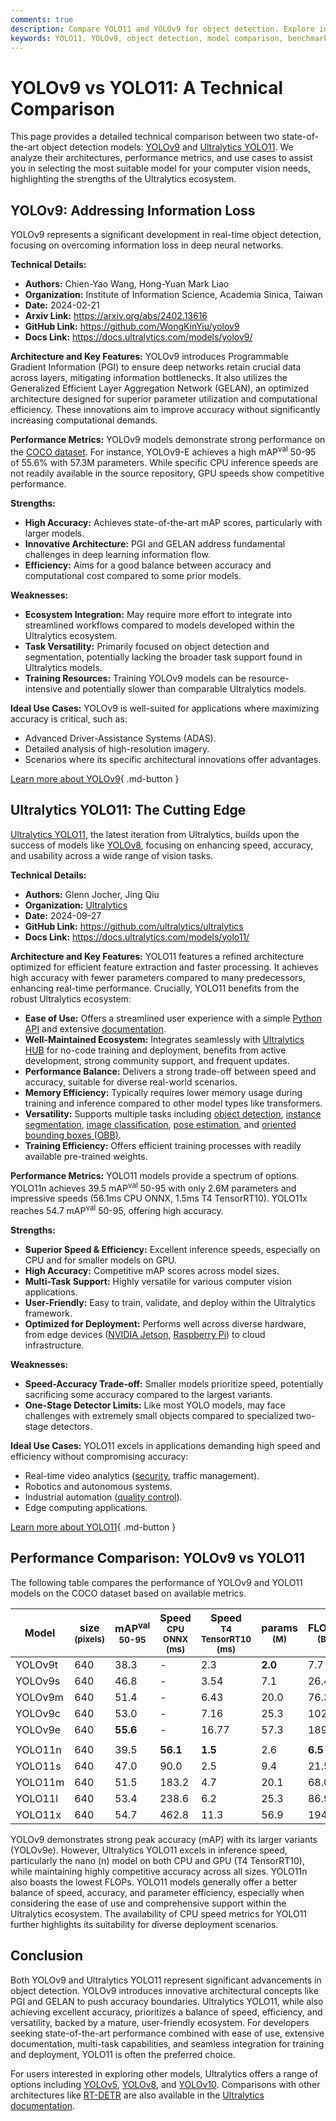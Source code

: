 ```yaml
---
comments: true
description: Compare YOLO11 and YOLOv9 for object detection. Explore innovations, benchmarks, and use cases to select the best model for your tasks.
keywords: YOLO11, YOLOv9, object detection, model comparison, benchmarks, Ultralytics, real-time processing, machine learning, computer vision
---
```


# YOLOv9 vs YOLO11: A Technical Comparison

This page provides a detailed technical comparison between two state-of-the-art object detection models: [YOLOv9](https://docs.ultralytics.com/models/yolov9/) and [Ultralytics YOLO11](https://docs.ultralytics.com/models/yolo11/). We analyze their architectures, performance metrics, and use cases to assist you in selecting the most suitable model for your computer vision needs, highlighting the strengths of the Ultralytics ecosystem.

<script async src="https://cdn.jsdelivr.net/npm/chart.js"></script>
<script defer src="../../javascript/benchmark.js"></script>

<canvas id="modelComparisonChart" width="1024" height="400" active-models='["YOLOv9", "YOLO11"]'></canvas>

## YOLOv9: Addressing Information Loss

YOLOv9 represents a significant development in real-time object detection, focusing on overcoming information loss in deep neural networks.

**Technical Details:**

- **Authors:** Chien-Yao Wang, Hong-Yuan Mark Liao
- **Organization:** Institute of Information Science, Academia Sinica, Taiwan
- **Date:** 2024-02-21
- **Arxiv Link:** <https://arxiv.org/abs/2402.13616>
- **GitHub Link:** <https://github.com/WongKinYiu/yolov9>
- **Docs Link:** <https://docs.ultralytics.com/models/yolov9/>

**Architecture and Key Features:**
YOLOv9 introduces Programmable Gradient Information (PGI) to ensure deep networks retain crucial data across layers, mitigating information bottlenecks. It also utilizes the Generalized Efficient Layer Aggregation Network (GELAN), an optimized architecture designed for superior parameter utilization and computational efficiency. These innovations aim to improve accuracy without significantly increasing computational demands.

**Performance Metrics:**
YOLOv9 models demonstrate strong performance on the [COCO dataset](https://docs.ultralytics.com/datasets/detect/coco/). For instance, YOLOv9-E achieves a high mAP<sup>val</sup> 50-95 of 55.6% with 57.3M parameters. While specific CPU inference speeds are not readily available in the source repository, GPU speeds show competitive performance.

**Strengths:**

- **High Accuracy:** Achieves state-of-the-art mAP scores, particularly with larger models.
- **Innovative Architecture:** PGI and GELAN address fundamental challenges in deep learning information flow.
- **Efficiency:** Aims for a good balance between accuracy and computational cost compared to some prior models.

**Weaknesses:**

- **Ecosystem Integration:** May require more effort to integrate into streamlined workflows compared to models developed within the Ultralytics ecosystem.
- **Task Versatility:** Primarily focused on object detection and segmentation, potentially lacking the broader task support found in Ultralytics models.
- **Training Resources:** Training YOLOv9 models can be resource-intensive and potentially slower than comparable Ultralytics models.

**Ideal Use Cases:**
YOLOv9 is well-suited for applications where maximizing accuracy is critical, such as:

- Advanced Driver-Assistance Systems (ADAS).
- Detailed analysis of high-resolution imagery.
- Scenarios where its specific architectural innovations offer advantages.

[Learn more about YOLOv9](https://docs.ultralytics.com/models/yolov9/){ .md-button }

## Ultralytics YOLO11: The Cutting Edge

[Ultralytics YOLO11](https://docs.ultralytics.com/models/yolo11/), the latest iteration from Ultralytics, builds upon the success of models like [YOLOv8](https://docs.ultralytics.com/models/yolov8/), focusing on enhancing speed, accuracy, and usability across a wide range of vision tasks.

**Technical Details:**

- **Authors:** Glenn Jocher, Jing Qiu
- **Organization:** [Ultralytics](https://www.ultralytics.com/)
- **Date:** 2024-09-27
- **GitHub Link:** <https://github.com/ultralytics/ultralytics>
- **Docs Link:** <https://docs.ultralytics.com/models/yolo11/>

**Architecture and Key Features:**
YOLO11 features a refined architecture optimized for efficient feature extraction and faster processing. It achieves high accuracy with fewer parameters compared to many predecessors, enhancing real-time performance. Crucially, YOLO11 benefits from the robust Ultralytics ecosystem:

- **Ease of Use:** Offers a streamlined user experience with a simple [Python API](https://docs.ultralytics.com/usage/python/) and extensive [documentation](https://docs.ultralytics.com/models/yolo11/).
- **Well-Maintained Ecosystem:** Integrates seamlessly with [Ultralytics HUB](https://www.ultralytics.com/hub) for no-code training and deployment, benefits from active development, strong community support, and frequent updates.
- **Performance Balance:** Delivers a strong trade-off between speed and accuracy, suitable for diverse real-world scenarios.
- **Memory Efficiency:** Typically requires lower memory usage during training and inference compared to other model types like transformers.
- **Versatility:** Supports multiple tasks including [object detection](https://docs.ultralytics.com/tasks/detect/), [instance segmentation](https://docs.ultralytics.com/tasks/segment/), [image classification](https://docs.ultralytics.com/tasks/classify/), [pose estimation](https://docs.ultralytics.com/tasks/pose/), and [oriented bounding boxes (OBB)](https://docs.ultralytics.com/tasks/obb/).
- **Training Efficiency:** Offers efficient training processes with readily available pre-trained weights.

**Performance Metrics:**
YOLO11 models provide a spectrum of options. YOLO11n achieves 39.5 mAP<sup>val</sup> 50-95 with only 2.6M parameters and impressive speeds (56.1ms CPU ONNX, 1.5ms T4 TensorRT10). YOLO11x reaches 54.7 mAP<sup>val</sup> 50-95, offering high accuracy.

**Strengths:**

- **Superior Speed & Efficiency:** Excellent inference speeds, especially on CPU and for smaller models on GPU.
- **High Accuracy:** Competitive mAP scores across model sizes.
- **Multi-Task Support:** Highly versatile for various computer vision applications.
- **User-Friendly:** Easy to train, validate, and deploy within the Ultralytics framework.
- **Optimized for Deployment:** Performs well across diverse hardware, from edge devices ([NVIDIA Jetson](https://docs.ultralytics.com/guides/nvidia-jetson/), [Raspberry Pi](https://docs.ultralytics.com/guides/raspberry-pi/)) to cloud infrastructure.

**Weaknesses:**

- **Speed-Accuracy Trade-off:** Smaller models prioritize speed, potentially sacrificing some accuracy compared to the largest variants.
- **One-Stage Detector Limits:** Like most YOLO models, may face challenges with extremely small objects compared to specialized two-stage detectors.

**Ideal Use Cases:**
YOLO11 excels in applications demanding high speed and efficiency without compromising accuracy:

- Real-time video analytics ([security](https://www.ultralytics.com/blog/security-alarm-system-projects-with-ultralytics-yolov8), traffic management).
- Robotics and autonomous systems.
- Industrial automation ([quality control](https://www.ultralytics.com/solutions/ai-in-manufacturing)).
- Edge computing applications.

[Learn more about YOLO11](https://docs.ultralytics.com/models/yolo11/){ .md-button }

## Performance Comparison: YOLOv9 vs YOLO11

The following table compares the performance of YOLOv9 and YOLO11 models on the COCO dataset based on available metrics.

| Model   | size<br><sup>(pixels) | mAP<sup>val<br>50-95 | Speed<br><sup>CPU ONNX<br>(ms) | Speed<br><sup>T4 TensorRT10<br>(ms) | params<br><sup>(M) | FLOPs<br><sup>(B) |
| ------- | --------------------- | -------------------- | ------------------------------ | ----------------------------------- | ------------------ | ----------------- |
| YOLOv9t | 640                   | 38.3                 | -                              | 2.3                                 | **2.0**            | 7.7               |
| YOLOv9s | 640                   | 46.8                 | -                              | 3.54                                | 7.1                | 26.4              |
| YOLOv9m | 640                   | 51.4                 | -                              | 6.43                                | 20.0               | 76.3              |
| YOLOv9c | 640                   | 53.0                 | -                              | 7.16                                | 25.3               | 102.1             |
| YOLOv9e | 640                   | **55.6**             | -                              | 16.77                               | 57.3               | 189.0             |
|         |                       |                      |                                |                                     |                    |                   |
| YOLO11n | 640                   | 39.5                 | **56.1**                       | **1.5**                             | 2.6                | **6.5**           |
| YOLO11s | 640                   | 47.0                 | 90.0                           | 2.5                                 | 9.4                | 21.5              |
| YOLO11m | 640                   | 51.5                 | 183.2                          | 4.7                                 | 20.1               | 68.0              |
| YOLO11l | 640                   | 53.4                 | 238.6                          | 6.2                                 | 25.3               | 86.9              |
| YOLO11x | 640                   | 54.7                 | 462.8                          | 11.3                                | 56.9               | 194.9             |

YOLOv9 demonstrates strong peak accuracy (mAP) with its larger variants (YOLOv9e). However, Ultralytics YOLO11 excels in inference speed, particularly the nano (n) model on both CPU and GPU (T4 TensorRT10), while maintaining highly competitive accuracy across all sizes. YOLO11n also boasts the lowest FLOPs. YOLO11 models generally offer a better balance of speed, accuracy, and parameter efficiency, especially when considering the ease of use and comprehensive support within the Ultralytics ecosystem. The availability of CPU speed metrics for YOLO11 further highlights its suitability for diverse deployment scenarios.

## Conclusion

Both YOLOv9 and Ultralytics YOLO11 represent significant advancements in object detection. YOLOv9 introduces innovative architectural concepts like PGI and GELAN to push accuracy boundaries. Ultralytics YOLO11, while also achieving excellent accuracy, prioritizes a balance of speed, efficiency, and versatility, backed by a mature, user-friendly ecosystem. For developers seeking state-of-the-art performance combined with ease of use, extensive documentation, multi-task capabilities, and seamless integration for training and deployment, YOLO11 is often the preferred choice.

For users interested in exploring other models, Ultralytics offers a range of options including [YOLOv5](https://docs.ultralytics.com/models/yolov5/), [YOLOv8](https://docs.ultralytics.com/models/yolov8/), and [YOLOv10](https://docs.ultralytics.com/models/yolov10/). Comparisons with other architectures like [RT-DETR](https://docs.ultralytics.com/models/rtdetr/) are also available in the [Ultralytics documentation](https://docs.ultralytics.com/compare/).
